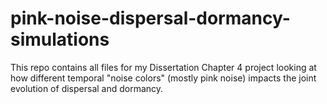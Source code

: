 # pink-noise-dispersal-dormancy-simulations

This repo contains all files for my Dissertation Chapter 4 project looking at how different temporal "noise colors" (mostly pink noise) impacts the joint evolution of dispersal and dormancy. 
